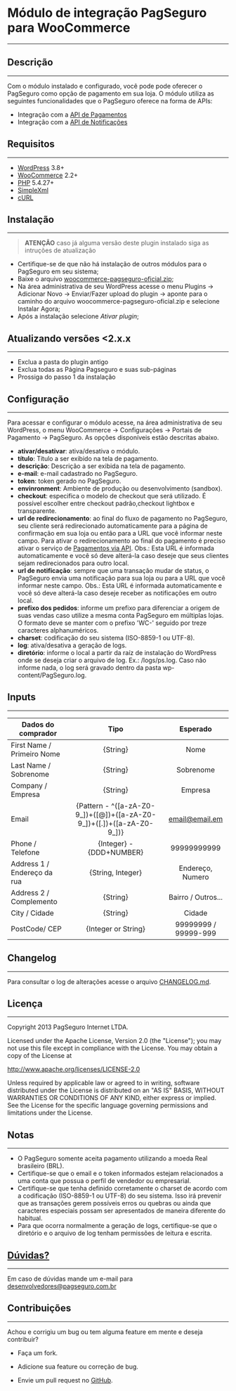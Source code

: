 Módulo de integração PagSeguro para WooCommerce
===============================================
---
Descrição
---------
---
Com o módulo instalado e configurado, você pode pode oferecer o PagSeguro como opção de pagamento em sua loja. O módulo utiliza as seguintes funcionalidades que o PagSeguro oferece na forma de APIs:

 - Integração com a [API de Pagamentos]
 - Integração com a [API de Notificações]


Requisitos
----------
---
 - [WordPress] 3.8+
 - [WooCommerce] 2.2+
 - [PHP] 5.4.27+
 - [SimpleXml]
 - [cURL]


Instalação
----------
---
> **ATENÇÃO** caso já alguma versão deste plugin instalado siga as intruções de atualização
 - Certifique-se de que não há instalação de outros módulos para o PagSeguro em seu sistema;
 - Baixe o arquivo [woocommerce-pagseguro-oficial.zip](https://github.com/pagseguro/woocommerce/raw/master/woocommerce-pagseguro-oficial.zip);
 - Na área administrativa de seu WordPress acesse o menu Plugins -> Adicionar Novo -> Enviar/Fazer upload do plugin -> aponte para o caminho do arquivo woocommerce-pagseguro-oficial.zip e selecione Instalar Agora;
 - Após a instalação selecione *Ativar plugin*;
 
Atualizando versões <2.x.x
----------
---
 - Exclua a pasta do plugin antigo
 - Exclua todas as Página Pagseguro e suas sub-páginas
 - Prossiga do passo 1 da instalação


Configuração
------------
---
Para acessar e configurar o módulo acesse, na área administrativa de seu WordPress, o menu WooCommerce -> Configurações -> Portais de Pagamento -> PagSeguro. As opções disponíveis estão descritas abaixo.

 - **ativar/desativar**: ativa/desativa o módulo.
 - **título**: Título a ser exibido na tela de pagamento.
 - **descrição**: Descrição a ser exibida na tela de pagamento.
 - **e-mail**: e-mail cadastrado no PagSeguro.
 - **token**: token gerado no PagSeguro.
 - **envinronment**: Ambiente de produção ou desenvolvimento (sandbox).
 - **checkout**: especifica o modelo de checkout que será utilizado. É possível escolher entre checkout padrão,checkout lightbox e transparente.
 - **url de redirecionamento**: ao final do fluxo de pagamento no PagSeguro, seu cliente será redirecionado automaticamente para a página de confirmação em sua loja ou então para a URL que você informar neste campo. Para ativar o redirecionamento ao final do pagamento é preciso ativar o serviço de [Pagamentos via API]. Obs.: Esta URL é informada automaticamente e você só deve alterá-la caso deseje que seus clientes sejam redirecionados para outro local.
 - **url de notificação**: sempre que uma transação mudar de status, o PagSeguro envia uma notificação para sua loja ou para a URL que você informar neste campo. Obs.: Esta URL é informada automaticamente e você só deve alterá-la caso deseje receber as notificações em outro local.
 - **prefixo dos pedidos**: informe um prefixo para diferenciar a origem de suas vendas caso utilize a mesma conta PagSeguro em múltiplas lojas. O formato deve se manter com o prefixo 'WC-' seguido por treze caracteres alphanuméricos.
 - **charset**: codificação do seu sistema (ISO-8859-1 ou UTF-8).
 - **log**: ativa/desativa a geração de logs.
 - **diretório**: informe o local a partir da raíz de instalação do WordPress onde se deseja criar o arquivo de log. Ex.: /logs/ps.log. Caso não informe nada, o log será gravado dentro da pasta wp-content/PagSeguro.log.

Inputs
---------
---
| Dados do comprador         |Tipo  | Esperado                                                                       |
| ---------------------------|:----:|:------------------------------------------------------------------------------:| 
| First Name / Primeiro Nome | {String}                                                             | Nome           | 
| Last Name  / Sobrenome     | {String}                                                             | Sobrenome      |  
| Company  / Empresa         | {String}                                                             | Empresa        | 
| Email                      | {Pattern - ^([a-zA-Z0-9_])+([@])+([a-zA-Z0-9_])+([.])+([a-zA-Z0-9_])}| email@email.em |
| Phone / Telefone           | {Integer} - {DDD+NUMBER}                                             | 99999999999    | 
| Address 1 / Endereço da rua| {String, Integer}                                                    |Endereço, Numero| 
| Address 2 / Complemento    | {String}                                                          | Bairro / Outros...| 
| City / Cidade              | {String}                                                             |    Cidade      |
| PostCode/ CEP              | {Integer or String}                                            | 99999999 / 99999-999 |

Changelog
---------
---
Para consultar o log de alterações acesse o arquivo [CHANGELOG.md](CHANGELOG.md).


Licença
-------
---
Copyright 2013 PagSeguro Internet LTDA.

Licensed under the Apache License, Version 2.0 (the "License"); you may not use this file except in compliance with the License. You may obtain a copy of the License at

http://www.apache.org/licenses/LICENSE-2.0

Unless required by applicable law or agreed to in writing, software distributed under the License is distributed on an "AS IS" BASIS, WITHOUT WARRANTIES OR CONDITIONS OF ANY KIND, either express or implied. See the License for the specific language governing permissions and limitations under the License.


Notas
-----
---
 - O PagSeguro somente aceita pagamento utilizando a moeda Real brasileiro (BRL).
 - Certifique-se que o email e o token informados estejam relacionados a uma conta que possua o perfil de vendedor ou empresarial.
 - Certifique-se que tenha definido corretamente o charset de acordo com a codificação (ISO-8859-1 ou UTF-8) do seu sistema. Isso irá prevenir que as transações gerem possíveis erros ou quebras ou ainda que caracteres especiais possam ser apresentados de maneira diferente do habitual.
 - Para que ocorra normalmente a geração de logs, certifique-se que o diretório e o arquivo de log tenham permissões de leitura e escrita.


[Dúvidas?]
----------
---
Em caso de dúvidas mande um e-mail para desenvolvedores@pagseguro.com.br


Contribuições
-------------
---
Achou e corrigiu um bug ou tem alguma feature em mente e deseja contribuir?

* Faça um fork.
* Adicione sua feature ou correção de bug.
* Envie um pull request no [GitHub].


  [API de Pagamentos]: https://dev.pagseguro.uol.com.br/documentacao/pagamentos
  [API de Notificações]: https://pagseguro.uol.com.br/v2/guia-de-integracao/api-de-notificacoes.html
  [Dúvidas?]: https://comunidade.pagseguro.uol.com.br/hc/pt-br/community/topics
  [Pagamentos via API]: https://pagseguro.uol.com.br/integracao/pagamentos-via-api.jhtml
  [Notificação de Transações]: https://pagseguro.uol.com.br/integracao/notificacao-de-transacoes.jhtml
  [WordPress]: http://wordpress.org/
  [WooCommerce]: http://www.woothemes.com/woocommerce/
  [PHP]: http://www.php.net/
  [SPL]: http://php.net/manual/en/book.spl.php
  [cURL]: http://php.net/manual/en/book.curl.php
  [DOM]: http://php.net/manual/en/book.dom.php
  [GitHub]: https://github.com/pagseguro/woocommerce
  [SimpleXml]: http://php.net/manual/en/book.simplexml.php

